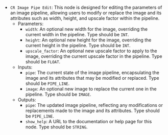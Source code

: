 - `CR Image Pipe Edit`: This node is designed for editing the parameters of an image pipeline, allowing users to modify or replace the image and its attributes such as width, height, and upscale factor within the pipeline.
    - Parameters:
        - `width`: An optional new width for the image, overriding the current width in the pipeline. Type should be `INT`.
        - `height`: An optional new height for the image, overriding the current height in the pipeline. Type should be `INT`.
        - `upscale_factor`: An optional new upscale factor to apply to the image, overriding the current upscale factor in the pipeline. Type should be `FLOAT`.
    - Inputs:
        - `pipe`: The current state of the image pipeline, encapsulating the image and its attributes that may be modified or replaced. Type should be `PIPE_LINE`.
        - `image`: An optional new image to replace the current one in the pipeline. Type should be `IMAGE`.
    - Outputs:
        - `pipe`: The updated image pipeline, reflecting any modifications or replacements made to the image and its attributes. Type should be `PIPE_LINE`.
        - `show_help`: A URL to the documentation or help page for this node. Type should be `STRING`.
